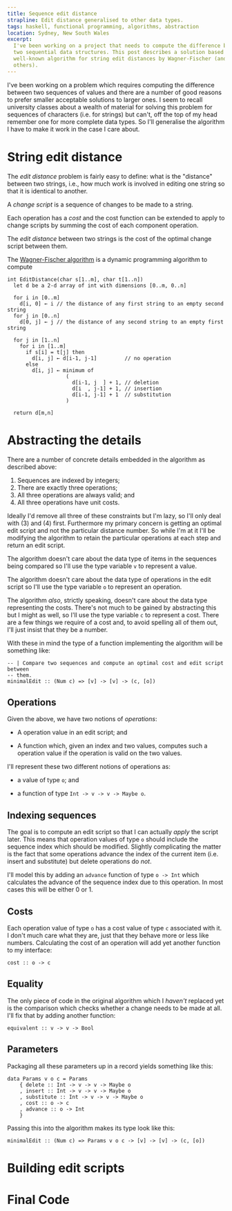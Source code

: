 ```yaml
---
title: Sequence edit distance
strapline: Edit distance generalised to other data types.
tags: haskell, functional programming, algorithms, abstraction
location: Sydney, New South Wales
excerpt: 
  I've been working on a project that needs to compute the difference between
  two sequential data structures. This post describes a solution based on the
  well-known algorithm for string edit distances by Wagner-Fischer (and
  others).
---
```


I've been working on a problem which requires computing the difference between
two sequences of values and there are a number of good reasons to prefer
smaller acceptable solutions to larger ones. I seem to recall university
classes about a wealth of material for solving this problem for sequences of
characters (i.e. for strings) but can't, off the top of my head remember one
for more complete data types. So I'll generalise the algorithm I have to make
it work in the case I care about.

String edit distance
====================

The *edit distance* problem is fairly easy to define: what is the "distance"
between two strings, i.e., how much work is involved in editing one string so
that it is identical to another.

A *change script* is a sequence of changes to be made to a string.

Each operation has a *cost* and the cost function can be extended to apply to
change scripts by summing the cost of each component operation.

The *edit distance* between two strings is the cost of the optimal change
script between them.

The [Wagner-Fischer algorithm][1] is a dynamic programming algorithm to compute 

[1]: https://en.wikipedia.org/wiki/Wagner%E2%80%93Fischer_algorithm

````
int EditDistance(char s[1..m], char t[1..n])
  let d be a 2-d array of int with dimensions [0..m, 0..n]
  
  for i in [0..m]
    d[i, 0] ← i // the distance of any first string to an empty second string
  for j in [0..n]
    d[0, j] ← j // the distance of any second string to an empty first string
  
  for j in [1..n]
    for i in [1..m]
      if s[i] = t[j] then  
        d[i, j] ← d[i-1, j-1]         // no operation
      else
        d[i, j] ← minimum of
                   (
                     d[i-1, j  ] + 1, // deletion
                     d[i  , j-1] + 1, // insertion
                     d[i-1, j-1] + 1  // substitution
                   )
  
  return d[m,n]
````

Abstracting the details
=======================

There are a number of concrete details embedded in the algorithm as described
above:

1. Sequences are indexed by integers;
2. There are exactly three operations;
3. All three operations are always valid; and
4. All three operations have unit costs.

Ideally I'd remove all three of these constraints but I'm lazy, so I'll only
deal with (3) and (4) first. Furthermore my primary concern is getting an
optimal edit script and not the particular distance number. So while I'm at it
I'll be modifying the algorithm to retain the particular operations at each
step and return an edit script.

The algorithm doesn't care about the data type of items in the sequences being
compared so I'll use the type variable `v` to represent a value.

The algorithm doesn't care about the data type of operations in the edit script so
I'll use the type variable `o` to represent an operation.

The algorithm *also*, strictly speaking, doesn't care about the data type
representing the costs. There's not much to be gained by abstracting this but
I might as well, so I'll use the type variable `c` to represent a cost. There
are a few things we require of a cost and, to avoid spelling all of them out,
I'll just insist that they be a number.

With these in mind the type of a function implementing the algorithm will be
something like:

````{haskell}
-- | Compare two sequences and compute an optimal cost and edit script between
-- them.
minimalEdit :: (Num c) => [v] -> [v] -> (c, [o])
````

Operations
----------

Given the above, we have two notions of *operations*:

- A operation value in an edit script; and

- A function which, given an index and two values, computes such a operation
value if the operation is valid on the two values.

I'll represent these two different notions of operations as:

- a value of type `o`; and

- a function of type `Int -> v -> v -> Maybe o`.

Indexing sequences
------------------

The goal is to compute an edit script so that I can actually *apply* the script
later. This means that operation values of type `o` should include the sequence
index which should be modified. Slightly complicating the matter is the fact
that some operations advance the index of the current item (i.e. insert and
substitute) but delete operations do *not*.

I'll model this by adding an `advance` function of type `o -> Int` which
calculates the advance of the sequence index due to this operation. In most
cases this will be either 0 or 1.

Costs
-----

Each operation value of type `o` has a cost value of type `c` associated with
it. I don't much care what they are, just that they behave more or less like
numbers. Calculating the cost of an operation will add yet another function to
my interface:

````{haskell}
cost :: o -> c
````

Equality
--------

The only piece of code in the original algorithm which I *haven't* replaced yet
is the comparison which checks whether a change needs to be made at all. I'll
fix that by adding another function:

````{.haskell}
equivalent :: v -> v -> Bool
````

Parameters
----------

Packaging all these parameters up in a record yields something like this:

````{haskell}
data Params v o c = Params
    { delete :: Int -> v -> v -> Maybe o
    , insert :: Int -> v -> v -> Maybe o
    , substitute :: Int -> v -> v -> Maybe o
    , cost :: o -> c
    , advance :: o -> Int
    }
````

Passing this into the algorithm makes its type look like this:

````{haskell}
minimalEdit :: (Num c) => Params v o c -> [v] -> [v] -> (c, [o])
````

Building edit scripts
=====================

Final Code
==========

